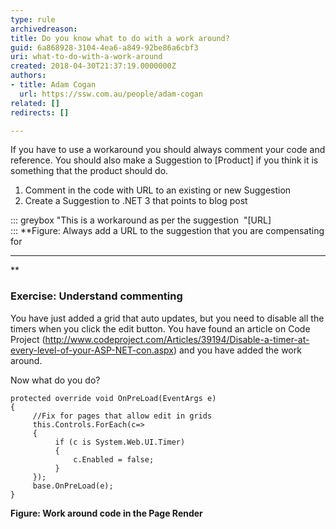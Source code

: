 ```yaml
---
type: rule
archivedreason: 
title: Do you know what to do with a work around?
guid: 6a868928-3104-4ea6-a849-92be86a6cbf3
uri: what-to-do-with-a-work-around
created: 2018-04-30T21:37:19.0000000Z
authors:
- title: Adam Cogan
  url: https://ssw.com.au/people/adam-cogan
related: []
redirects: []

---
```


If you have to use a workaround you should always comment your code and reference. You should also make a Suggestion to [Product] if you think it is something that the product should do.

1. Comment in the code with URL to an existing or new Suggestion
2. Create a Suggestion to .NET 3 that points to blog post


<!--endintro-->




::: greybox
"This is a workaround as per the suggestion 
"[URL]  
:::
 **Figure: Always add a URL to the suggestion that you are compensating for
** **
** 
### Exercise: Understand commenting


You have just added a grid that auto updates, but you need to disable all the timers when you click the edit button. You have found an article on Code Project (http://www.codeproject.com/Articles/39194/Disable-a-timer-at-every-level-of-your-ASP-NET-con.aspx) and you have added the work around.

Now what do you do?



```
protected override void OnPreLoad(EventArgs e)
{
     //Fix for pages that allow edit in grids
     this.Controls.ForEach(c=>
     {   
          if (c is System.Web.UI.Timer)
          {
              c.Enabled = false;
          }
     });
     base.OnPreLoad(e);
}
```


 **Figure: Work around code in the Page Render**
